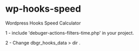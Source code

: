 # wp-hooks-speed
Wordpress Hooks Speed Calculator

1 - include 'debuger-actions-filters-time.php' in your project.

2 - Change dbgr_hooks_data > dir . 
